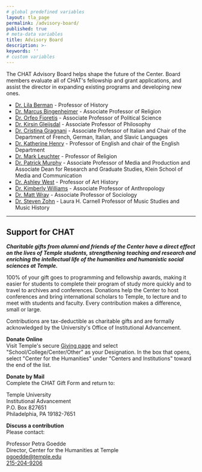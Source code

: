 ```yaml
---
# global predefined variables
layout: tla_page
permalink: /advisory-board/
published: true
# meta-data variables
title: Advisory Board
description: >-
keywords: ''
# custom variables
---
```

The CHAT Advisory Board helps shape the future of the Center. Board members evaluate all of CHAT's fellowship and grant applications, and assist the director in expanding existing programs and developing new ones.

- [Dr. Lila Berman](https://liberalarts.temple.edu/academics/faculty/corwin-berman-lila) - Professor of History
- [Dr. Marcus Bingenheimer](https://liberalarts.temple.edu/academics/faculty/bingenheimer-marcus) - Associate Professor of Religion
- [Dr. Orfeo Fioretis](https://liberalarts.temple.edu/academics/faculty/fioretos-k-orfeo) - Associate Professor of Political Science
- [Dr. Kirsin Gleijsdal](https://liberalarts.temple.edu/academics/faculty/gjesdal-kristin) - Associate Professor of Philosophy
- [Dr. Cristina Gragnani](https://liberalarts.temple.edu/academics/faculty/gragnani-cristina) - Associate Professor of Italian and Chair of the Department of French, German, Italian, and Slavic Languages
- [Dr. Katherine Henry](https://liberalarts.temple.edu/academics/faculty/henry-katherine) - Professor of English and chair of the English Department
- [Dr. Mark Leuchter](https://liberalarts.temple.edu/academics/faculty/leuchter-mark) - Professor of Religion
- [Dr. Patrick Murphy](https://tyler.temple.edu/faculty/ashley-d-west-phd) - Associate Professor of Media and Production and Associate Dean for Research and Graduate Studies, Klein School of Media and Communication
- [Dr. Ashley West](https://tyler.temple.edu/faculty/ashley-d-west-phd) - Professor of Art History
- [Dr. Kimberly Williams](https://liberalarts.temple.edu/academics/faculty/williams-kimberly-d) - Associate Professor of Anthropology
- [Dr. Matt Wray](https://liberalarts.temple.edu/academics/faculty/wray-matt) - Associate Professor of Sociology
- [Dr. Steven Zohn](https://tyler.temple.edu/faculty/ashley-d-west-phd) - Laura H. Carnell Professor of Music Studies and Music History

___

## Support for CHAT
**_Charitable gifts from alumni and friends of the Center have a direct effect on the lives of Temple students, strengthening teaching and research and enriching the intellectual life of the humanities and humanistic social sciences at Temple._**

100% of your gift goes to programming and fellowship awards, making it easier for students to complete their program of study more quickly and to travel to archives and conferences. Donations help the Center to host conferences and bring international scholars to Temple, to lecture and to meet with students and faculty. Every contribution makes a difference, small or large.

Contributions are tax-deductible as charitable gifts and are formally acknowledged by the University's Office of Institutional Advancement.

**Donate Online**<br>
Visit Temple's secure [Giving page](https://securelb.imodules.com/s/705/giving/2col.aspx?sid=705&gid=1&pgid=3813&cid=5100&appealcode=WEBG_HeaderButton&utm_source=header_givnowbutton&utm_medium=givingform&utm_campaign=givingsite_template) and select "School/College/Center/Other" as your Designation. In the box that opens, select "Center for the Humanities" under "Centers and Institutions" toward the end of the list.

**Donate by Mail**<br>
Complete the CHAT Gift Form and return to:<br>

Temple University<br>
Institutional Advancement<br>
P.O. Box 827651<br>
Philadelphia, PA 19182-7651<br>

**Discuss a contribution**<br>
Please contact:<br>

Professor Petra Goedde<br>
Director, Center for the Humanities at Temple<br>
[pgoedde@temple.edu](mailto:pgoedde@temple.edu)<br>
[215-204-9206](tel:2152049206)<br>
